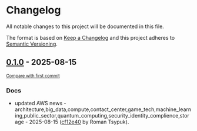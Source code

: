 # Changelog

All notable changes to this project will be documented in this file.

The format is based on [Keep a Changelog](http://keepachangelog.com/en/1.0.0/)
and this project adheres to [Semantic Versioning](http://semver.org/spec/v2.0.0.html).

<!-- insertion marker -->
## [0.1.0](https://github.com/tsypuk/aws-news/releases/tag/ver-2025-08-150.1.0) - 2025-08-15

<small>[Compare with first commit](https://github.com/tsypuk/aws-news/compare/f4658c69c6baea9c4af606e3de95a503417f0ae7...ver-2025-08-15)</small>

### Docs

- updated AWS news - architecture,big_data,compute,contact_center,game_tech,machine_learning,public_sector,quantum_computing,security_identity_complience,storage - 2025-08-15 ([cf12e40](https://github.com/tsypuk/aws-news/commit/cf12e40f95a241d63a9a05f340cfe89d942e9771) by Roman Tsypuk).

